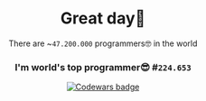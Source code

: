 <div align="center">

# Great day👋 

There are ~`47.200.000` programmers🤓 in the world

### I'm world's top programmer😎 #`224.653`

<a class="header-badge" target="_blank" href="https://www.codewars.com/users/Trifonix"><img alt="Codewars badge" src="https://www.codewars.com/users/Trifonix/badges/large"></a>

</div>
